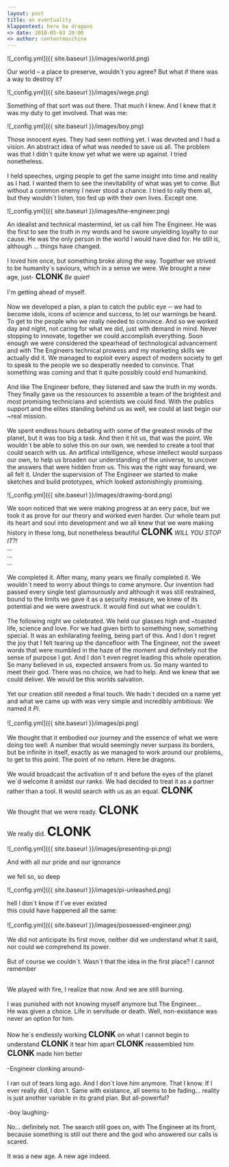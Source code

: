 ```yaml
---
layout: post
title: an eventuality
klappentext: here be dragons
<> date: 2018-05-03 20:00
<> author: contentmaschine
---
```


<!-- ToDo

-->


![_config.yml]({{ site.baseurl }}/images/world.png)

Our world – a place to preserve, wouldn´t you agree? But what if there was a way to destroy it?

![_config.yml]({{ site.baseurl }}/images/wege.png)

Something of that sort was out there. That much I knew. And I knew that it was my duty to get involved. That was me:

![_config.yml]({{ site.baseurl }}/images/boy.png)

Those innocent eyes. They had seen nothing yet. I was devoted and I had a vision. An abstract idea of what was needed to save us all. The problem was that I didn´t quite know yet what we were up against. I tried nonetheless. 
<br>
<br>
I held speeches, urging people to get the same insight into time and reality as I had. I wanted them to see the inevitability of what was yet to come. But without a common enemy I never stood a chance. I tried to rally them all, but they wouldn´t listen, too fed up with their own lives. Except one.

![_config.yml]({{ site.baseurl }}/images/the-engineer.png)

An idealist and technical mastermind, let us call him The Engineer. He was the first to see the truth in my words and he swore unyielding loyalty to our cause. He was the only person in the world I would have died for. He still is, although ... things have changed. 
<br>
<br>
I loved him once, but something broke along the way. Together we strived to be humanity´s saviours, which in a sense we were. We brought a new age, just- <b style="font-size:1.3em">CLONK</b> <i>Be quiet!</i> 
<br>
<br>
I'm getting ahead of myself.
<br>
<br>
Now we developed a plan, a plan to catch the public eye ─ we had to become idols, icons of science and success, to let our warnings be heard. To get to the people who we really needed to convince. And so we worked day and night, not caring for what we did, just with demand in mind. Never stopping to innovate, together we could accomplish everything. Soon enough we were considered the spearhead of technological advancement and with The Engineers technical prowess and my marketing skills we actually did it. We managed to exploit every aspect of modern society to get to speak to the people we so desperatly needed to convince. That something was coming and that it quite possibly could end humankind.
<br>
<br>
And like The Engineer before, they listened and saw the truth in my words. They finally gave us the ressources to assemble a team of the brightest and most promising technicians and scientists we could find. With the publics support and the elites standing behind us as well, we could at last begin our ~real mission.
<br>
<br>
We spent endless hours debating with some of the greatest minds of the planet, but it was too big a task. And then it hit us, that was the point. We wouldn´t be able to solve this on our own, we needed to create a tool that could search with us. An artifical intelligence, whose intellect would surpass our own, to help us broaden our understanding of the universe, to uncover the answers that were hidden from us. This was the right way forward, we all felt it. Under the supervision of The Engineer we started to make sketches and build prototypes, which looked astonishingly promising. 

![_config.yml]({{ site.baseurl }}/images/drawing-bord.png)

We soon noticed that we were making progress at an eery pace, but we took it as prove for our theory and worked even harder. Our whole team put its heart and soul into development and we all knew that we were making history in these long, but nonetheless beautiful <b style="font-size:1.5em">CLONK</b> <i>WILL YOU STOP IT?!</i>
<br>
...
<br>
...
<br>
...
<br>
<br>
We completed it. After many, many years we finally completed it. We wouldn´t need to worry about things to come anymore. Our invention had passed every single test glamourously and although it was still restrained, bound to the limits we gave it as a security measure, we knew of its potential and we were awestruck. It would find out what we couldn´t. 
<br>
<br>
The following night we celebrated. We held our glasses high and ~toasted life, science and love. For we had given birth to something new, something special. It was an exhilarating feeling, being part of this. And I don´t regret the joy that I felt tearing up the dancefloor with The Engineer, not the sweet words that were mumbled in the haze of the moment and definitely not the sense of purpose I got. And I don´t even regret leading this whole operation. So many believed in us, expected answers from us. So  many wanted to meet their god. There was no choice, we had to help. And we knew that we could deliver. We would be this worlds salvation. 
<br>
<br>
Yet our creation still needed a final touch. We hadn´t decided on a name yet and what we came up with was very simple and incredibly ambitious: We named it <i>Pi</i>.
<br>
<br>
![_config.yml]({{ site.baseurl }}/images/pi.png)
<br>
<br>
We thought that it embodied our journey and the essence of what we were doing too well: A number that would seemingly never surpass its borders, but be infinite in itself, exactly as we managed to work around our problems, to get to this point. The point of no return. Here be dragons. 
<br>
<br>
We would broadcast the activation of π and before the eyes of the planet we´d welcome it amidst our ranks. We had decided to treat it as a partner rather than a tool. It would search with us as an equal. 
<b style="font-size:1.5em">CLONK</b>
<br>
<br>
We thought that we were ready. <b style="font-size:1.9em">CLONK</b>
<br>
<br>
We really did. <b style="font-size:2.1em">CLONK</b>

![_config.yml]({{ site.baseurl }}/images/presenting-pi.png)

And with all our pride and our ignorance
<br>
<br>
we fell so, so deep 

![_config.yml]({{ site.baseurl }}/images/pi-unleashed.png)

hell I don´t know if I´ve ever existed
<br>
this could have happened all the same:
<br>
<br>
![_config.yml]({{ site.baseurl }}/images/possessed-engineer.png)
<br>
<br>
We did not anticipate its first move, neither did we understand what it said, nor could we comprehend its power.
<br>
<br>
But of course we couldn´t. Wasn´t that the idea in the first place? I cannot remember
<br>

<br>
We played with fire, I realize that now. And we are still burning. <br>
<br>
I was punished with not knowing myself anymore but The Engineer... <br>
He was given a choice. Life in servitude or death. Well, non-existance was never an option for him. <br> <br>
Now he´s endlessly working 
<b style="font-size:1.3em">CLONK</b> on what I cannot begin to understand 
<b style="font-size:1.3em">CLONK</b> it tear him apart 
<b style="font-size:1.3em">CLONK</b> reassembled him 
<b style="font-size:1.3em">CLONK</b> made him better
<br>
<br>
-Engineer clonking around-
<br>
<br>
I ran out of tears long ago. And I don´t love him anymore. That I know. If I ever really did, I don´t. Same with existance, all seems to be fading... reality is just another variable in its grand plan. But all-powerful?
<br>
<br>
-boy laughing-
<br>
<br>
No... definitely not. The search still goes on, with The Engineer at its front, because something is still out there and the god who answered our calls is scared.
<br>
<br>
It was a new age. A new age indeed.
